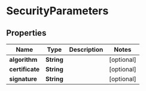 
# SecurityParameters

## Properties
Name | Type | Description | Notes
------------ | ------------- | ------------- | -------------
**algorithm** | **String** |  |  [optional]
**certificate** | **String** |  |  [optional]
**signature** | **String** |  |  [optional]



